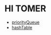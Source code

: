 # HI TOMER

- [priorityQueue](./src/data-structures/priority-queue/PriorityQueue.js)  
- [hashTable](./src/data-structures/hash-table/MyHashTable.js)
